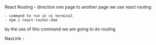 React Routing - direction one page to another page we use react routing 

    - command to run in vs terminal
    - npm i react-router-dom

by the use of this command we are going to do routing

NavLink - 